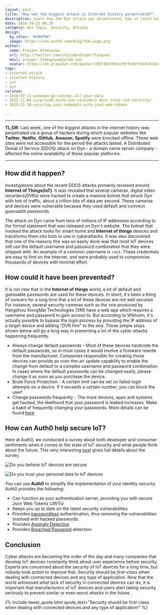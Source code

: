 ```yaml
---
layout: post
title: "How was the biggest attack in Internet history perpetrated?"
description: Learn how the Dyn attack was perpetrated, how it could have been prevented and how to avoid similar attacks in the future
date: 2016-10-25 08:30
category: Hot Topic, Security, Attacks
design:
  bg_color: "#305F96"
  image: https://cdn.auth0.com/blog/SSO-Logo.png
author:
  name: Prosper Otemuyiwa
  url: http://twitter.com/unicodeveloper?lang=en
  mail: prosper.otemuyiwa@auth0.com
  avatar: https://en.gravatar.com/avatar/1097492785caf9ffeebffeb624202d8f?s=200
tags:
- internet-attack
- internet-history
- iot
- dyn
related:
- 2016-07-11-pokemon-go-catches-all-your-data
- 2015-11-06-surprised-turns-out-consumers-dont-trust-iot-security/
- 2015-12-28-securing-your-nodebots-with-json-web-tokens

---
```


---

**TL;DR:** Last week, one of the biggest attacks in the internet history was perpetrated via a group of hackers during which popular websites like **Twitter**, **Netflix**, **GitHub**, **Amazon**, **Spotify** were knocked offline. These web sites were not accessible for the period the attacks lasted. A Distributed Denial of Service (DDOS) attack on Dyn - a domain name server company -  affected the online availability of these popular platforms.

---

## How did it happen?

Investigations about the recent DDOS attacks primarily revolved around **Internet of Things(IoT)**. It was revealed that several cameras, digital video recorders(DVRs) were hacked to create a massive botnet that struck Dyn with lots of traffic, about a trillion bits of data per second. These cameras and devices were vulnerable because they used default and common guessable passwords.

The attack on Dyn came from tens of millions of IP addresses according to the formal statement that was released on Dyn's website. The botnet that invoked the attack looks for smart home and **Internet of things** devices and transforms them into bots to use in cyberattacks. It was also discovered that one of the reasons this was so easily done was that most IoT devices still use the default username and password combination that they were shipped with. An example of a common username is `root`. These credentials are easy to find on the Internet, and were probably used to compromise thousands of devices with minimal effort.

## How could it have been prevented?

It is not new that in the **Internet of things** world, a lot of default and guessable passwords are used for these devices. In short, it's been a thing of concern for a long time that a lot of these devices are not well secured. For instance, several security cameras such as the one produced by Hangzhou XiongMai Technologies (XM) have a web app which requires a username and password to gain access to. But according to Wikholm, it's actually possible to bypass the login process by providing the IP address of a target device and adding "DVR.htm" to the end. These simple steps shown below will go a long way in preventing a lot of the cyber attacks happening frequently.

* Always change default passwords - Most of these devices hardcode the default passwords, so in most cases it would involve a firmware rewrite from the manufacturer. Companies responsible for creating these devices can provide an over-the-air update capability to enable the change from default to a complex username and password combination. In cases where the default passwords can be changed easily, please change it as soon as you purchase the device.
* Brute Force Protection - A certain limit can be set on failed login attempts on a device. If it exceeds a certain number, you can block the user!
* Change passwords frequently - The more devices, apps and systems get hacked, the likelihood that your password is leaked increases. Make a habit of frequently changing your passwords. More details can be found [here](https://auth0.com/blog/avoiding-password-reuse-attacks/)

## How can Auth0 help secure IoT?

Here at Auth0, we conducted a survey about both developer and consumer sentiments when it comes to the state of IoT security and what people think about the future. This very interesting [post](https://auth0.com/blog/surprised-turns-out-consumers-dont-trust-iot-security/) gives full details about the survey.

![Do you believe IoT devices are secure](https://cdn.auth0.com/blog/iot-survey/do-you-believe-iot-devices-are-secure-2.png)

![Do you trust your personal data to IoT devices](https://cdn.auth0.com/blog/iot-survey/do-you-trust-your-personal-data-to-iot-devices.png)

You can use **Auth0** to simplify the implementation of your identity security. Auth0 provides the following:

- Can function as your authentication server, providing you with secure Json Web Tokens (JWTs)
- Keeps you up to date on the latest security vulnerabilities
- Provides [passwordless](https://auth0.com/passwordless) authentication, thus removing the vulnerabilities involved with hacked passwords.
- Provides [Anomaly Detection](https://auth0.com/learn/anomaly-detection/)
- Provides [Breached Password](https://auth0.com/breached-passwords) detection

## Conclusion

Cyber attacks are becoming the order of the day and many companies that develop IoT devices constantly think about user experience before security. Experts are concerned about the security of IoT devices for a long time, but nobody took action to improve that. Security should be *first-class* when dealing with connected devices and any type of application. Now that the world witnessed what lack of security in connected devices can do, it is important that manufacturers of IoT devices and users start taking security seriously to prevent similar or even worst attacks in the future.

{% include tweet_quote.html quote_text="Security should be first-class when dealing with connected devices and any type of application!" %}
